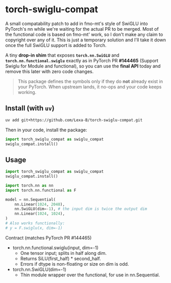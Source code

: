 # torch-swiglu-compat
A small compatability patch to add in fmo-mt's style of SwiGLU into PyTorch's nn while we're waiting for the actual PR to be merged. Most of the functional code is based on fmo-mt' work, so I don't make any claim to copyright over any of it. This is just a temporary solution and I'll take it down once the full SwiGLU support is added to Torch.

A tiny **drop-in shim** that exposes **`torch.nn.SwiGLU`** and **`torch.nn.functional.swiglu`**
exactly as in PyTorch PR **#144465** (Support Swiglu for Module and functional), so you can
use the **final API** today and remove this later with zero code changes.

> This package defines the symbols only if they do **not** already exist in your PyTorch.
> When upstream lands, it no-ops and your code keeps working.

## Install (with `uv`)

```bash
uv add git+https://github.com/Lexa-B/torch-swiglu-compat.git

```

Then in your code, install the package:

```python
import torch_swiglu_compat as swiglu_compat
swiglu_compat.install()
```
## Usage

```python
import torch_swiglu_compat as swiglu_compat
swiglu_compat.install()

import torch.nn as nn
import torch.nn.functional as F

model = nn.Sequential(
    nn.Linear(1024, 2048),
    nn.SwiGLU(dim=-1), # the input dim is twice the output dim
    nn.Linear(1024, 1024),
)
# Also works functionally:
# y = F.swiglu(x, dim=-1)
```

Contract (matches PyTorch PR #144465)

* torch.nn.functional.swiglu(input, dim=-1)
  * One tensor input; splits in half along dim.
  * Returns SiLU(first_half) * second_half.
  * Errors if dtype is non-floating or size on dim is odd.
* torch.nn.SwiGLU(dim=-1)
  * Thin module wrapper over the functional, for use in nn.Sequential.

